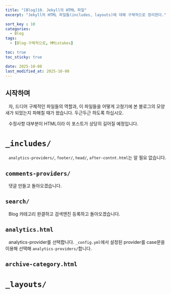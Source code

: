 ```yaml
---
title: "[Blog]10. Jekyll의 HTML 파일"
excerpt: "Jekyll의 HTML 파일들(includes, layouts)에 대해 구체적으로 정리한다."

sort_key : 10
categories:
  - Blog
tags:
  - [Blog-구체적으로, MMistakes]

toc: true
toc_sticky: true

date: 2025-10-08
last_modified_at: 2025-10-08
---
```

## 시작하며
⠀자, 드디어 구체적인 파일들의 역할과, 이 파일들을 어떻게 고쳤기에 본 블로그의 모양새가 되었는지 파해칠 때가 왔습니다. 두근두근 하도록 하십시오.

⠀수정사항 대부분이 HTML이라 이 포스트가 상당히 길어질 예정입니다.

# `_includes/`
⠀`analytics-providers/`, `footer/`, `head/`, `after-contnt.html`는 알 필요 없습니다.
## `comments-providers/`
⠀댓글 만들고 돌아오겠습니다.
## `search/`
⠀Blog 카테고리 완결하고 검색엔진 등록하고 돌아오겠습니다.
## `analytics.html`
⠀analytics-provider를 선택합니다. `_config.yml`에서 설정된 provider를 case문을 이용해 선택해 `analytics-providers/`합니다.
## `archive-category.html`


# `_layouts/`
##